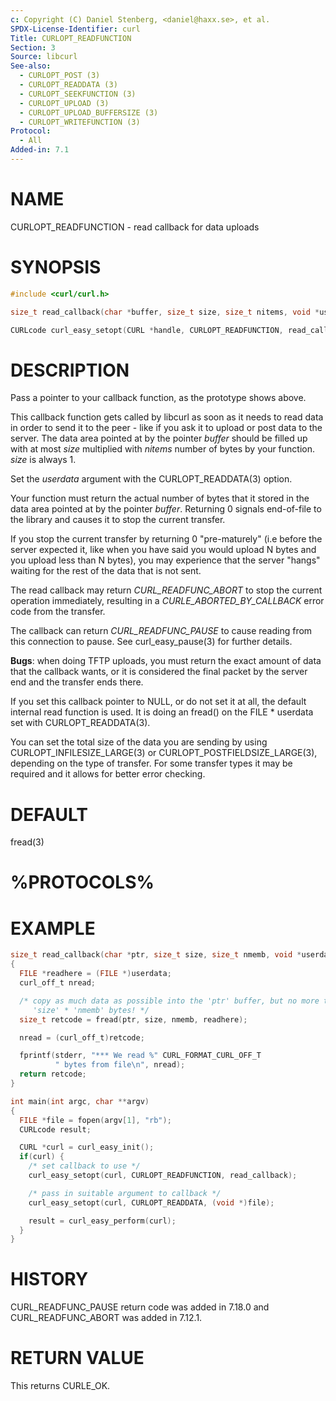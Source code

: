 ```yaml
---
c: Copyright (C) Daniel Stenberg, <daniel@haxx.se>, et al.
SPDX-License-Identifier: curl
Title: CURLOPT_READFUNCTION
Section: 3
Source: libcurl
See-also:
  - CURLOPT_POST (3)
  - CURLOPT_READDATA (3)
  - CURLOPT_SEEKFUNCTION (3)
  - CURLOPT_UPLOAD (3)
  - CURLOPT_UPLOAD_BUFFERSIZE (3)
  - CURLOPT_WRITEFUNCTION (3)
Protocol:
  - All
Added-in: 7.1
---
```


# NAME

CURLOPT_READFUNCTION - read callback for data uploads

# SYNOPSIS

~~~c
#include <curl/curl.h>

size_t read_callback(char *buffer, size_t size, size_t nitems, void *userdata);

CURLcode curl_easy_setopt(CURL *handle, CURLOPT_READFUNCTION, read_callback);
~~~

# DESCRIPTION

Pass a pointer to your callback function, as the prototype shows above.

This callback function gets called by libcurl as soon as it needs to read data
in order to send it to the peer - like if you ask it to upload or post data to
the server. The data area pointed at by the pointer *buffer* should be
filled up with at most *size* multiplied with *nitems* number of bytes
by your function. *size* is always 1.

Set the *userdata* argument with the CURLOPT_READDATA(3) option.

Your function must return the actual number of bytes that it stored in the
data area pointed at by the pointer *buffer*. Returning 0 signals
end-of-file to the library and causes it to stop the current transfer.

If you stop the current transfer by returning 0 "pre-maturely" (i.e before the
server expected it, like when you have said you would upload N bytes and you
upload less than N bytes), you may experience that the server "hangs" waiting
for the rest of the data that is not sent.

The read callback may return *CURL_READFUNC_ABORT* to stop the current
operation immediately, resulting in a *CURLE_ABORTED_BY_CALLBACK* error
code from the transfer.

The callback can return *CURL_READFUNC_PAUSE* to cause reading from this
connection to pause. See curl_easy_pause(3) for further details.

**Bugs**: when doing TFTP uploads, you must return the exact amount of data
that the callback wants, or it is considered the final packet by the server
end and the transfer ends there.

If you set this callback pointer to NULL, or do not set it at all, the default
internal read function is used. It is doing an fread() on the FILE * userdata
set with CURLOPT_READDATA(3).

You can set the total size of the data you are sending by using
CURLOPT_INFILESIZE_LARGE(3) or CURLOPT_POSTFIELDSIZE_LARGE(3),
depending on the type of transfer. For some transfer types it may be required
and it allows for better error checking.

# DEFAULT

fread(3)

# %PROTOCOLS%

# EXAMPLE

~~~c
size_t read_callback(char *ptr, size_t size, size_t nmemb, void *userdata)
{
  FILE *readhere = (FILE *)userdata;
  curl_off_t nread;

  /* copy as much data as possible into the 'ptr' buffer, but no more than
     'size' * 'nmemb' bytes! */
  size_t retcode = fread(ptr, size, nmemb, readhere);

  nread = (curl_off_t)retcode;

  fprintf(stderr, "*** We read %" CURL_FORMAT_CURL_OFF_T
          " bytes from file\n", nread);
  return retcode;
}

int main(int argc, char **argv)
{
  FILE *file = fopen(argv[1], "rb");
  CURLcode result;

  CURL *curl = curl_easy_init();
  if(curl) {
    /* set callback to use */
    curl_easy_setopt(curl, CURLOPT_READFUNCTION, read_callback);

    /* pass in suitable argument to callback */
    curl_easy_setopt(curl, CURLOPT_READDATA, (void *)file);

    result = curl_easy_perform(curl);
  }
}
~~~

# HISTORY

CURL_READFUNC_PAUSE return code was added in 7.18.0 and CURL_READFUNC_ABORT
was added in 7.12.1.

# RETURN VALUE

This returns CURLE_OK.
